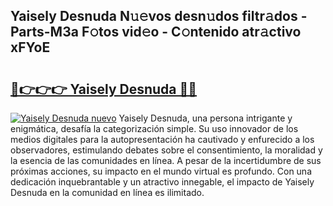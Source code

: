 ## Yaisely Desnuda N𝚞𝚎vos desn𝚞dos filtr𝚊dos - Parts-M3a F𝚘tos vid𝚎o - C𝚘ntenido atr𝚊ctivo xFYoE

# <h2><a href="http://mbczo66.tromn.icu/?c=Yaisely+Desnuda">🔗👉👉👉 Yaisely Desnuda 🔗🔗</a></h2>

[![Yaisely Desnuda nuevo](https://i.imgur.com/pEAQMta.gif)](http://mbczo66.tromn.icu/?c=Yaisely+Desnuda)
Yaisely Desnuda, una persona intrigante y enigmática, desafía la categorización simple. Su uso innovador de los medios digitales para la autopresentación ha cautivado y enfurecido a los observadores, estimulando debates sobre el consentimiento, la moralidad y la esencia de las comunidades en línea. A pesar de la incertidumbre de sus próximas acciones, su impacto en el mundo virtual es profundo. Con una dedicación inquebrantable y un atractivo innegable, el impacto de Yaisely Desnuda en la comunidad en línea es ilimitado.
